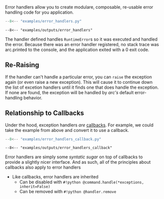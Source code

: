 Error handlers allow you to create modulare, composable, re-usable error handling code for you application.

```py title="examples/error_handlers.py"
--8<-- "examples/error_handlers.py"
```

```console
--8<-- "examples/outputs/error_handlers"
```

The handler defined handles `RuntimeError`s so it was executed and handled the error. Because there was an error handler registered, no stack trace was arc.printed to the console, and the application exited with a 0 exit code.

## Re-Raising

If the handler can't handle a particular error, you can `raise` the exception again (or even raise a new exception). This will cause it to continue down the list of excetion handlers until it finds one that does handle the exception. If none are found, the exception will be handled by *arc's* default error-handling behavior.


## Relationship to Callbacks
Under the hood, exception handlers *are* [callbacks](./callbacks.md). For example, we could take the example from above and convert it to use a callback.

```py title="examples/error_handlers_callback.py"
--8<-- "examples/error_handlers_callback.py"
```

```console
--8<-- "examples/outputs/error_handlers_callback"
```

Error handlers are simply some *syntatic sugar* on top of callbacks to provide a slightly nicer interface. And as such, all of the principles about callbacks also apply to error handlers

- Like callbacks, error handlers are inherited
    - Can be disabled with `#!python @command.handle(*exceptions, inherit=False)`
    - Can be removed with `#!python @handler.remove`
